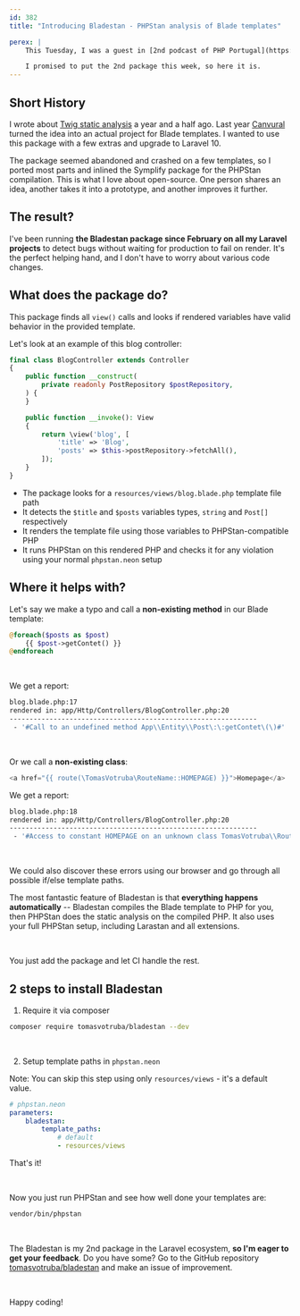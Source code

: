```yaml
---
id: 382
title: "Introducing Bladestan - PHPStan analysis of Blade templates"

perex: |
    This Tuesday, I was a guest in [2nd podcast of PHP Portugal](https://twitter.com/VotrubaT/status/1639241043248836610) folks. It was fun as always, and apart from GPT questions, I got asked about the Laravel open-source packages like [Punchcard](https://github.com/tomasVotruba/punchcard).

    I promised to put the 2nd package this week, so here it is.
---
```


## Short History

I wrote about [Twig static analysis](/blog/stamp-static-analysis-of-templates/) a year and a half ago. Last year [Canvural](https://github.com/canvural) turned the idea into an actual project for Blade templates. I wanted to use this package with a few extras and upgrade to Laravel 10.

The package seemed abandoned and crashed on a few templates, so I ported most parts and inlined the Symplify package for the PHPStan compilation. This is what I love about open-source. One person shares an idea, another takes it into a prototype, and another improves it further.

## The result?

I've been running **the Bladestan package since February on all my Laravel projects** to detect bugs without waiting for production to fail on render. It's the perfect helping hand, and I don't have to worry about various code changes.

## What does the package do?

This package finds all `view()` calls and looks if rendered variables have valid behavior in the provided template.

Let's look at an example of this blog controller:

```php
final class BlogController extends Controller
{
    public function __construct(
        private readonly PostRepository $postRepository,
    ) {
    }

    public function __invoke(): View
    {
        return \view('blog', [
            'title' => 'Blog',
            'posts' => $this->postRepository->fetchAll(),
        ]);
    }
}
```

* The package looks for a `resources/views/blog.blade.php` template file path
* It detects the `$title` and `$posts` variables types, `string` and `Post[]` respectively
* It renders the template file using those variables to PHPStan-compatible PHP
* It runs PHPStan on this rendered PHP and checks it for any violation using your normal `phpstan.neon` setup

## Where it helps with?

Let's say we make a typo and call a **non-existing method** in our Blade template:

```php
@foreach($posts as $post)
    {{ $post->getContet() }}
@endforeach
```

<br>

We get a report:

```bash
blog.blade.php:17
rendered in: app/Http/Controllers/BlogController.php:20
--------------------------------------------------------------
 - '#Call to an undefined method App\\Entity\\Post\:\:getContet\(\)#'
 ```

<br>

Or we call a **non-existing class**:

```php
<a href="{{ route(\TomasVotruba\RouteName::HOMEPAGE) }}">Homepage</a>
```

We get a report:

```bash
blog.blade.php:18
rendered in: app/Http/Controllers/BlogController.php:20
--------------------------------------------------------------
 - '#Access to constant HOMEPAGE on an unknown class TomasVotruba\\RouteName#'
```

<br>

We could also discover these errors using our browser and go through all possible if/else template paths.

The most fantastic feature of Bladestan is that **everything happens automatically** -- Bladestan compiles the Blade template to PHP for you, then PHPStan does the static analysis on the compiled PHP. It also uses your full PHPStan setup, including Larastan and all extensions.

<br>

You just add the package and let CI handle the rest.


## 2 steps to install Bladestan

1. Require it via composer

```bash
composer require tomasvotruba/bladestan --dev
```

<br>

2. Setup template paths in `phpstan.neon`

Note: You can skip this step using only `resources/views` - it's a default value.

```yaml
# phpstan.neon
parameters:
    bladestan:
        template_paths:
            # default
            - resources/views
```

That's it!

<br>

Now you just run PHPStan and see how well done your templates are:

```bash
vendor/bin/phpstan
```

<br>


The Bladestan is my 2nd package in the Laravel ecosystem, **so I'm eager to get your feedback**. Do you have some? Go to the GitHub repository [tomasvotruba/bladestan](https://github.com/tomasVotruba/bladestan) and make an issue of improvement.


<br>

Happy coding!

